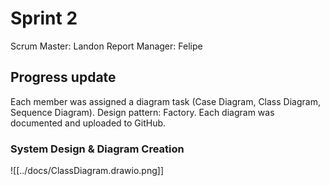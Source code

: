 # Sprint 2
Scrum Master: Landon
Report Manager: Felipe

## Progress update
Each member was assigned a diagram task (Case Diagram, Class Diagram, Sequence Diagram).
Design pattern: Factory.
Each diagram was documented and uploaded to GitHub. 

### System Design & Diagram Creation 
![[../docs/ClassDiagram.drawio.png]]

